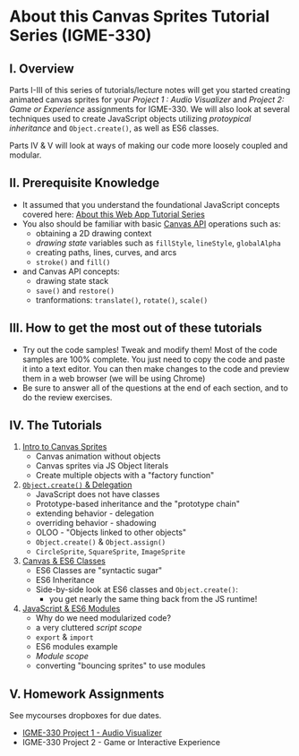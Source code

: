 # About this Canvas Sprites Tutorial Series (IGME-330)
## I. Overview
Parts I-III of this series of tutorials/lecture notes will get you started creating animated canvas sprites for your *Project 1 : Audio Visualizer* and *Project 2: Game or Experience* assignments for IGME-330. We will also look at several techniques used to create JavaScript objects utilizing *protoypical inheritance* and `Object.create()`, as well as ES6 classes. 

Parts IV & V will look at ways of making our code more loosely coupled and modular.

## II. Prerequisite Knowledge
- It assumed that you understand the foundational JavaScript concepts covered here: [About this Web App Tutorial Series](./web-apps-0.md)
- You also should be familiar with basic [Canvas API](https://developer.mozilla.org/en-US/docs/Web/API/Canvas_API) operations such as:
   - obtaining a 2D drawing context
   - *drawing state* variables such as `fillStyle`, `lineStyle`, `globalAlpha`
    - creating paths, lines, curves, and arcs
    - `stroke()` and `fill()`
- and Canvas API concepts:
    - drawing state stack
    - `save()` and `restore()`
    - tranformations: `translate()`, `rotate()`, `scale()`

## III. How to get the most out of these tutorials
- Try out the code samples! Tweak and modify them! Most of the code samples are 100% complete. You just need to copy the code and paste it into a text editor. You can then make changes to the code and preview them in a web browser (we will be using Chrome)
- Be sure to answer all of the questions at the end of each section, and to do the review exercises.

## IV. The Tutorials
1. [Intro to Canvas Sprites](./canvas-sprites-1.md)
    - Canvas animation without objects
    - Canvas sprites via JS Object literals
    - Create multiple objects with a "factory function"
1. [`Object.create()` & Delegation](./canvas-sprites-2.md)
    - JavaScript does not have classes
    - Prototype-based inheritance and the "prototype chain"
    - extending behavior - delegation
    - overriding behavior - shadowing
    - OLOO - "Objects linked to other objects"
    - `Object.create()` & `Object.assign()`
    - `CircleSprite`, `SquareSprite`, `ImageSprite`
1. [Canvas & ES6 Classes](./canvas-sprites-3.md)
    - ES6 Classes are "syntactic sugar"
    - ES6 Inheritance
    - Side-by-side look at ES6 classes and `Object.create()`:
        - you get nearly the same thing back from the JS runtime!
1. [JavaScript & ES6 Modules](./canvas-sprites-4.md)
    - Why do we need modularized code?
    - a very cluttered *script scope*
    - `export` & `import`
    - ES6 modules example
    - *Module scope*
    - converting "bouncing sprites" to use modules

## V. Homework Assignments
See mycourses dropboxes for due dates.
- [IGME-330 Project 1 - Audio Visualizer](http://igm.rit.edu/~acjvks/courses/2018-spring/330/html/project-1/)
- IGME-330 Project 2 - Game or Interactive Experience


